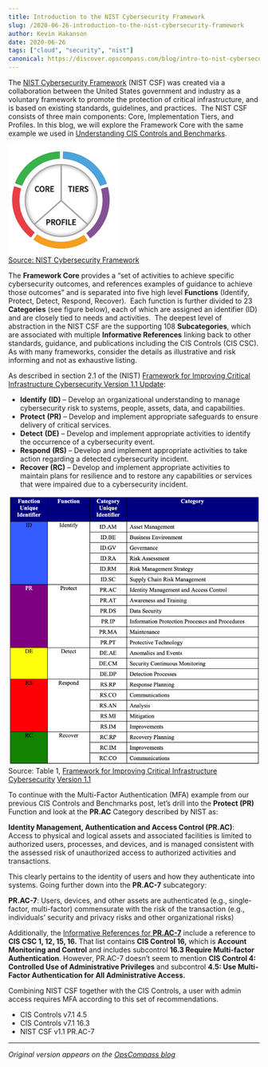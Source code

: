 ```yaml
---
title: Introduction to the NIST Cybersecurity Framework
slug: /2020-06-26-introduction-to-the-nist-cybersecurity-framework
author: Kevin Hakanson
date: 2020-06-26
tags: ["cloud", "security", "nist"]
canonical: https://discover.opscompass.com/blog/intro-to-nist-cybersecurity-framework
---
```


The [NIST Cybersecurity Framework](https://www.nist.gov/cyberframework) (NIST CSF) was created via a collaboration between the United States government and industry as a voluntary framework to promote the protection of critical infrastructure, and is based on existing standards, guidelines, and practices.  The NIST CSF consists of three main components: Core, Implementation Tiers, and Profiles. In this blog, we will explore the Framework Core with the same example we used in [Understanding CIS Controls and Benchmarks](/2020-06-11-understanding-cis-controls-and-benchmarks).

 ![Core, Tiers, Profile](images/wheel_pie.png)   
[Source: NIST Cybersecurity Framework](https://www.nist.gov/cyberframework)

The **Framework Core** provides a “set of activities to achieve specific cybersecurity outcomes, and references examples of guidance to achieve those outcomes” and is separated into five high level **Functions** (Identify, Protect, Detect, Respond, Recover).  Each function is further divided to 23 **Categories** (see figure below), each of which are assigned an identifier (ID) and are closely tied to needs and activities.  The deepest level of abstraction in the NIST CSF are the supporting 108 **Subcategories**, which are associated with multiple **Informative References** linking back to other standards, guidance, and publications including the CIS Controls (CIS CSC). As with many frameworks, consider the details as illustrative and risk informing and not as exhaustive listing. 

As described in section 2.1 of the (NIST) [Framework for Improving Critical Infrastructure Cybersecurity Version 1.1 Update](https://nvlpubs.nist.gov/nistpubs/CSWP/NIST.CSWP.04162018.pdf):

*   **Identify** **(ID)** – Develop an organizational understanding to manage cybersecurity risk to systems, people, assets, data, and capabilities.
*   **Protect** **(PR)** – Develop and implement appropriate safeguards to ensure delivery of critical services.
*   **Detect** **(DE)** – Develop and implement appropriate activities to identify the occurrence of a cybersecurity event.
*   **Respond** **(RS)** – Develop and implement appropriate activities to take action regarding a detected cybersecurity incident.
*   **Recover** **(RC)** – Develop and implement appropriate activities to maintain plans for resilience and to restore any capabilities or services that were impaired due to a cybersecurity incident.

![NIST Categories](images/NIST_Categories.jpg)  
Source: Table 1, [Framework for Improving Critical Infrastructure Cybersecurity](https://nvlpubs.nist.gov/nistpubs/CSWP/NIST.CSWP.04162018.pdf) [Version 1.1](https://nvlpubs.nist.gov/nistpubs/CSWP/NIST.CSWP.04162018.pdf) 

To continue with the Multi\-Factor Authentication (MFA) example from our previous CIS Controls and Benchmarks post, let’s drill into the **Protect (PR)** Function and look at the **PR.AC** Category described by NIST as: 

**Identity Management, Authentication and Access Control (PR.AC)**: Access to physical and logical assets and associated facilities is limited to authorized users, processes, and devices, and is managed consistent with the assessed risk of unauthorized access to authorized activities and transactions. 

This clearly pertains to the identity of users and how they authenticate into systems. Going further down into the **PR.AC-7** subcategory: 

**PR.AC-7**: Users, devices, and other assets are authenticated (e.g., single-factor, multi\-factor) commensurate with the risk of the transaction (e.g., individuals’ security and privacy risks and other organizational risks) 

Additionally, the [Informative References for **PR.AC-7**](https://nvlpubs.nist.gov/nistpubs/CSWP/NIST.CSWP.04162018.pdf#page=37%26zoom=100,92,96) include a reference to **CIS CSC 1, 12, 15, 16.** That list contains **CIS Control 16,** which is **Account Monitoring and Control** and includes subcontrol **16.3 Require Multi-factor Authentication**. However, PR.AC-7 doesn’t seem to mention **CIS Control 4: Controlled Use of Administrative Privileges** and subcontrol **4.5: Use Multi-Factor Authentication for All Administrative Access.** 

Combining NIST CSF together with the CIS Controls, a user with admin access requires MFA according to this set of recommendations.  

*   CIS Controls v7.1 4.5 
*   CIS Controls v7.1 16.3 
*   NIST CSF v1.1 PR.AC-7

---

*Original version appears on the [OpsCompass blog](https://discover.opscompass.com/blog/intro-to-nist-cybersecurity-framework)*